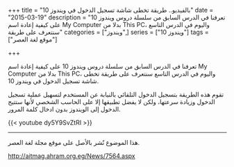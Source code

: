 +++
title = "بالفيديو.. طريقة تخطى شاشة تسجيل الدخول في ويندوز 10"
date = "2015-03-19"
description = "تعرفنا في الدرس السابق من سلسلة دروس ويندوز 10 على كيفية إعادة اسم My Computer بدلا من This PC، واليوم في الدرس التاسع سنتعرف على طريقة"
categories = ["ويندوز",]
series = ["ويندوز 10"]
tags = ["موقع لغة العصر"]

+++

تعرفنا في الدرس السابق من سلسلة دروس ويندوز 10 على كيفية إعادة اسم My Computer بدلا من This PC، واليوم في الدرس التاسع سنتعرف على طريقة تخطى شاشة تسجيل الدخول في ويندوز 10.

تقوم هذه الطريقة بتسجيل الدخول التلقائي بالنيابة عن المستخدم لتسهيل عملية تسجيل الدخول وزيادة سرعتها، ولكن لا يفضل تطبيقها إلا على الحاسب الشخصي لأنها ستتيح الدخول إلى الويندوز بدون ادخال كلمة المرور.

{{< youtube dy5Y9SvZtRI >}}

---
هذا الموضوع نٌشر باﻷصل على موقع مجلة لغة العصر.

http://aitmag.ahram.org.eg/News/7564.aspx
